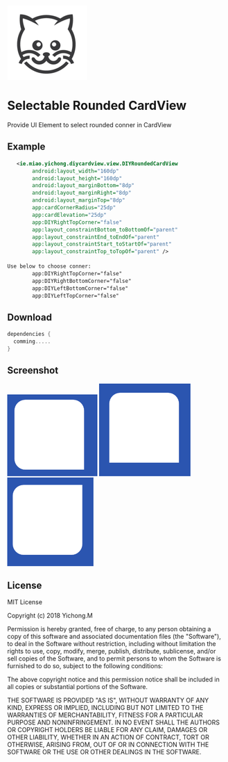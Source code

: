 ![Logo](web/pictures/logo.png)

# Selectable Rounded CardView
 Provide UI Element to select rounded conner in CardView
 
 
Example
--------
```xml
   <ie.miao.yichong.diycardview.view.DIYRoundedCardView
        android:layout_width="160dp"
        android:layout_height="160dp"
        android:layout_marginBottom="8dp"
        android:layout_marginRight="8dp"
        android:layout_marginTop="8dp"
        app:cardCornerRadius="25dp"
        app:cardElevation="25dp"
        app:DIYRightTopCorner="false"
        app:layout_constraintBottom_toBottomOf="parent"
        app:layout_constraintEnd_toEndOf="parent"
        app:layout_constraintStart_toStartOf="parent"
        app:layout_constraintTop_toTopOf="parent" />

Use below to choose conner:
        app:DIYRightTopCorner="false"
        app:DIYRightBottomCorner="false"
        app:DIYLeftBottomCorner="false"
        app:DIYLeftTopCorner="false"


```
Download
--------

```groovy
dependencies {
  comming.....
}
```
Screenshot
--------
![](web/pictures/screenshot1.png)
![](web/pictures/screenshot2.png)
![](web/pictures/screenshot3.png)


License
-------
MIT License

Copyright (c) 2018 Yichong.M

Permission is hereby granted, free of charge, to any person obtaining a copy
of this software and associated documentation files (the "Software"), to deal
in the Software without restriction, including without limitation the rights
to use, copy, modify, merge, publish, distribute, sublicense, and/or sell
copies of the Software, and to permit persons to whom the Software is
furnished to do so, subject to the following conditions:

The above copyright notice and this permission notice shall be included in all
copies or substantial portions of the Software.

THE SOFTWARE IS PROVIDED "AS IS", WITHOUT WARRANTY OF ANY KIND, EXPRESS OR
IMPLIED, INCLUDING BUT NOT LIMITED TO THE WARRANTIES OF MERCHANTABILITY,
FITNESS FOR A PARTICULAR PURPOSE AND NONINFRINGEMENT. IN NO EVENT SHALL THE
AUTHORS OR COPYRIGHT HOLDERS BE LIABLE FOR ANY CLAIM, DAMAGES OR OTHER
LIABILITY, WHETHER IN AN ACTION OF CONTRACT, TORT OR OTHERWISE, ARISING FROM,
OUT OF OR IN CONNECTION WITH THE SOFTWARE OR THE USE OR OTHER DEALINGS IN THE
SOFTWARE.



